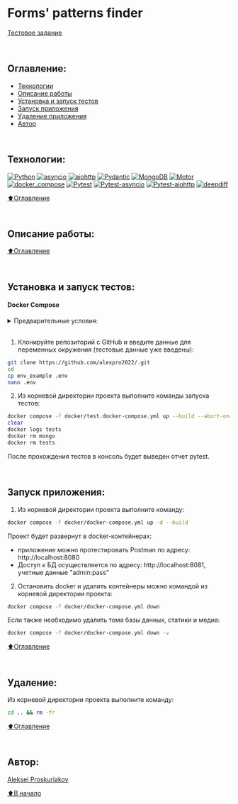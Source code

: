 # Forms' patterns finder

[Тестовое задание](https://docs.google.com/document/d/1fMFwPBs53xzcrltEFOpEG4GWTaQ-5jvVLrNT6_hmC7I/edit#heading=h.pieurecv5l1j)

<br>

## Оглавление:
- [Технологии](#технологии)
- [Описание работы](#описание-работы)
- [Установка и запуск тестов](#установка-и-запуск-тестов)
- [Запуск приложения](#запуск-приложения)
- [Удаление приложения](#удаление-приложения)
- [Автор](#автор)

<br>

## Технологии:

[![Python](https://img.shields.io/badge/Python-v3.11-blue?logo=python)](https://www.python.org/)
[![asyncio](https://img.shields.io/badge/-asyncio-464646?logo=python)](https://docs.python.org/3/library/asyncio.html)
[![aiohttp](https://img.shields.io/badge/-aiohttp-464646?logo=aiohttp)](https://docs.aiohttp.org/en/stable/index.html)
[![Pydantic](https://img.shields.io/badge/-Pydantic-464646?logo=Pydantic)](https://docs.pydantic.dev/)
[![MongoDB](https://img.shields.io/badge/-MongoDB-464646?logo=MongoDB)](https://www.mongodb.com/)
[![Motor](https://img.shields.io/badge/-Motor-464646?logo=Python)](https://motor.readthedocs.io/en/3.3.1/)
[![docker_compose](https://img.shields.io/badge/-Docker%20Compose-464646?logo=docker)](https://docs.docker.com/compose/)
[![Pytest](https://img.shields.io/badge/-Pytest-464646?logo=Pytest)](https://docs.pytest.org/en/latest/)
[![Pytest-asyncio](https://img.shields.io/badge/-Pytest--asyncio-464646?logo=Pytest-asyncio)](https://pypi.org/project/pytest-asyncio/)
[![Pytest-aiohttp](https://img.shields.io/badge/-Pytest--aiohttp-464646?logo=Pytest-aiohttp)](https://pypi.org/project/pytest-aiohttp/)
[![deepdiff](https://img.shields.io/badge/-deepdiff-464646?logo=deepdiff)](https://zepworks.com/deepdiff/6.3.1/diff.html)


[⬆️Оглавление](#оглавление)

<br>

## Описание работы:

[⬆️Оглавление](#оглавление)

<br>

## Установка и запуск тестов: 
#### Docker Compose
<details><summary>Предварительные условия:</summary>

Предполагается, что пользователь:
 - установил [Docker](https://docs.docker.com/engine/install/) и [Docker Compose](https://docs.docker.com/compose/install/) на локальной машине. Проверить наличие можно выполнив команды:
 
    ```bash
    docker --version && docker-compose --version
    ```
<h1></h1>
</details>
<br>

1. Клонируйте репозиторий с GitHub и введите данные для переменных окружения (тестовые данные уже введены):

```bash
git clone https://github.com/alexpro2022/.git
cd 
cp env_example .env
nano .env
```

2. Из корневой директории проекта выполните команды запуска тестов:
```bash
docker compose -f docker/test.docker-compose.yml up --build --abort-on-container-exit
clear
docker logs tests
docker rm mongo
docker rm tests
```
После прохождения тестов в консоль будет выведен отчет pytest.

<br>

## Запуск приложения:
1. Из корневой директории проекта выполните команду:

```bash
docker compose -f docker/docker-compose.yml up -d --build
```
Проект будет развернут в docker-контейнерах:
  - приложение можно протестировать Postman по адресу: http://localhost:8080
  - Доступ к БД осуществляется по адресу: http://localhost:8081, учетные данные "admin:pass"

2. Остановить docker и удалить контейнеры можно командой из корневой директории проекта:
```bash
docker compose -f docker/docker-compose.yml down
```
Если также необходимо удалить тома базы данных, статики и медиа:
```bash
docker compose -f docker/docker-compose.yml down -v
```

[⬆️Оглавление](#оглавление)

<br>

## Удаление:
Из корневой директории проекта выполните команду:
```bash
cd .. && rm -fr 
```
  
[⬆️Оглавление](#оглавление)

<br>

## Автор:
[Aleksei Proskuriakov](https://github.com/alexpro2022)

[⬆️В начало](#salaries_counter)
